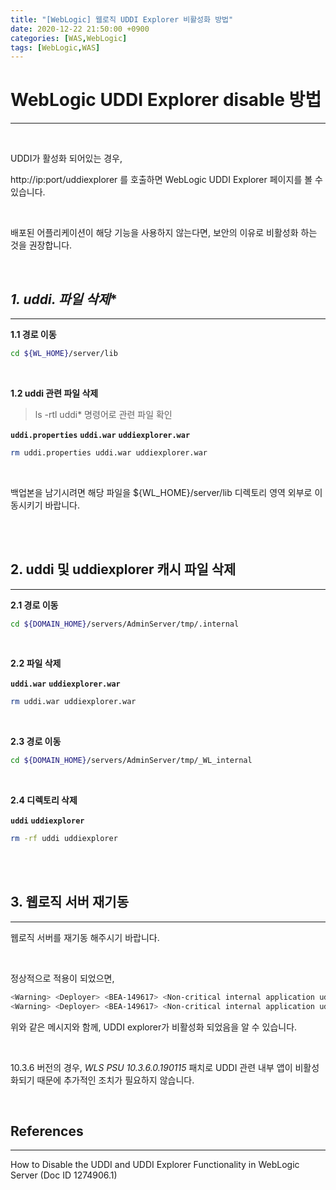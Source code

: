 ```yaml
---
title: "[WebLogic] 웹로직 UDDI Explorer 비활성화 방법"
date: 2020-12-22 21:50:00 +0900
categories: [WAS,WebLogic]
tags: [WebLogic,WAS]
---
```




# **WebLogic UDDI Explorer disable 방법**

---

<br/>

UDDI가 활성화 되어있는 경우,

http://ip:port/uddiexplorer 를 호출하면 WebLogic UDDI Explorer 페이지를 볼 수 있습니다.

<br/>

배포된 어플리케이션이 해당 기능을 사용하지 않는다면, 보안의 이유로 비활성화 하는 것을 권장합니다.



<br/>

## **1. uddi.* 파일 삭제**

---

**1.1 경로 이동**

```sh
cd ${WL_HOME}/server/lib
```

<br/>

**1.2 uddi 관련 파일 삭제**

> ls -rtl uddi* 명령어로 관련 파일 확인

**`uddi.properties`** **`uddi.war`** **`uddiexplorer.war`**

```sh
rm uddi.properties uddi.war uddiexplorer.war
```

<br/>

백업본을 남기시려면 해당 파일을 ${WL_HOME}/server/lib 디렉토리 영역 외부로 이동시키기 바랍니다.

<br/>

<br/>

## **2. uddi 및 uddiexplorer 캐시 파일 삭제**

---

**2.1 경로 이동**

```sh
cd ${DOMAIN_HOME}/servers/AdminServer/tmp/.internal
```

<br/>

**2.2 파일 삭제**

**`uddi.war`** **`uddiexplorer.war`**

```sh
rm uddi.war uddiexplorer.war
```



<br/>

**2.3 경로 이동**

```sh
cd ${DOMAIN_HOME}/servers/AdminServer/tmp/_WL_internal
```

<br/>

**2.4 디렉토리 삭제**

**`uddi`** **`uddiexplorer`**

```sh
rm -rf uddi uddiexplorer
```



<br/>

<br/>

## **3. 웹로직 서버 재기동**

---

웹로직 서버를 재기동 해주시기 바랍니다.

<br/>

정상적으로 적용이 되었으면, 

```sh
<Warning> <Deployer> <BEA-149617> <Non-critical internal application uddi was not deployed. Error: [Deployer:149158]No application files exist at '<WL_HOME>\server\lib\uddi.war'.>
<Warning> <Deployer> <BEA-149617> <Non-critical internal application uddiexplorer was not deployed. Error: [Deployer:149158]No application files exist at '<WL_HOME>\server\lib\uddiexplorer.war'.>
```



위와 같은 메시지와 함께, UDDI explorer가 비활성화 되었음을 알 수 있습니다.

<br/>

10.3.6 버전의 경우, *WLS PSU 10.3.6.0.190115* 패치로 UDDI 관련 내부 앱이 비활성화되기 때문에 추가적인 조치가 필요하지 않습니다.

<br/>

## **References**

---

How to Disable the UDDI and UDDI Explorer Functionality in WebLogic Server (Doc ID 1274906.1)

<br/>
